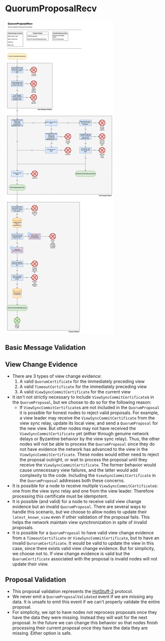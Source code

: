 # QuorumProposalRecv

![QuorumProposalRecv](/docs/diagrams/images/HotShotFlow-QuorumProposalRecv.drawio.png "QuorumProposalRecv")


## Basic Message Validation


## View Change Evidence
* There are 3 types of view change evidence: 
  1. A valid `QuorumCertificate` for the immediately preceding view
  2. A valid `TimeoutCertificate` for the immediately preceding view
  3. A valid `ViewSyncCommitCertificate` for the current view
* It isn't not strictly necessary to include `ViewSyncCommitCertificate`s in the `QuorumPropsoal`, but we choose to do so for the following reason: 
  * If `ViewSyncCommitCertificate`s are not included in the `QuorumProposal` it is possible for honest nodes to reject valid proposals.  For example, a view leader may receive the `ViewSyncCommitCertificate` from the view sync relay, update its local view, and send a `QuorumProposal` for the new view.  But other nodes may not have received the `ViewSyncCommitCertificate` yet (either through genuine network delays or Byzantine behavior by the view sync relay).  Thus, the other nodes will not be able to process the `QuorumProposal` since they do not have evidence the network has advanced to the view in the `ViewSyncCommitCertificate`.  These nodes would either need to reject the proposal outright, or wait to process the proposal until they receive the `ViewSyncCommitCertificate`. The former behavior would cause unnecessary view failures, and the latter would add complexity to the code.  Including the `ViewSyncCommitCertificate` in the `QuorumProposal` addresses both these concerns. 
* It is possible for a node to receive multiple `ViewSyncCommitCertificate`s: one from the view sync relay and one from the view leader.  Therefore processing this certificate must be idempotent. 
* It is possible (and valid) for a node to receive valid view change evidence but an invalid `QuorumProposal`.  There are several ways to handle this scenario, but we choose to allow nodes to update their `latest_known_view` even if other validation of the proposal fails.  This helps the network maintain view synchronization in spite of invalid proposals. 
* It is possible for a `QuorumProposal` to have valid view change evidence from a `TimeoutCertificate` or `ViewSyncCommitCertificate`, but to have an invalid `QurorumCertificate`.  It would be valid to update the view in this case, since there exists valid view change evidence.  But for simplicity, we choose not to.  If view change evidence is valid but the `QuorumCertificate` associated with the proposal is invalid nodes will not update their view. 

## Proposal Validation
* This proposal validation represents the [HotStuff-2](https://eprint.iacr.org/2023/397.pdf) protocol. 
* We never emit a `QuorumProposalValidated` event if we are missing any data.  It is unsafe to emit this event if we can't properly validate the entire proposal. 
* For simplicity, we opt to have nodes not reprocess proposals once they have the data they were missing.  Instead they will wait for the next proposal. In the future we can change this behavior so that nodes finish processing their current proposal once they have the data they are missing. Either option is safe. 
